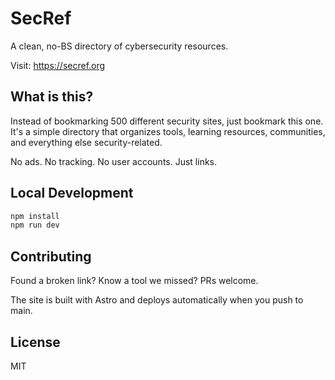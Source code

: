 # SecRef

A clean, no-BS directory of cybersecurity resources. 

Visit: https://secref.org

## What is this?

Instead of bookmarking 500 different security sites, just bookmark this one. It's a simple directory that organizes tools, learning resources, communities, and everything else security-related.

No ads. No tracking. No user accounts. Just links.

## Local Development

```bash
npm install
npm run dev
```

## Contributing

Found a broken link? Know a tool we missed? PRs welcome.

The site is built with Astro and deploys automatically when you push to main.

## License

MIT
